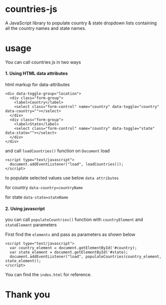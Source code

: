# countries-js

A JavaScript library to populate country &amp; state dropdown lists containing all the country names and state names.

# usage

You can call countries js in two ways

#### 1. Using HTML data attributes

html markup for data-attributes

```
<div data-toggle-group="location">
  <div class="form-group">
    <label>Country</label>
    <select class="form-control" name="country" data-toggle="country" data-country=""></select>
  </div>
  <div class="form-group">
    <label>State</label>
    <select class="form-control" name="country" data-toggle="state" data-state=""></select>
  </div>
</div>

```

and call `loadCountries()` function on `Document` load

```
<script type="text/javascript">
  document.addEventListener("load", loadCountries());
</script>

```
to populate selected values use below `data attributes`

for country `data-country=countryName` 

for state `data-state=stateName`

#### 2. Using javascript

you can call `populateCountries()` function with `countryElement` and `stateElement` parameters

First find the `elements` and pass as parameters as shown below

```
<script type="text/javascript">
  var country_element = document.getElementById('#country);
  var state_element = document.getElementById('#state);
  document.addEventListener("load", populateCountries(country_element, state_element));
</script>

```

You can find the `index.html` for reference.

# Thank you
